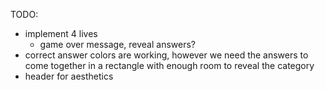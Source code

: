 TODO: 
- implement 4 lives
    - game over message, reveal answers?
- correct answer colors are working, however we need the answers to come together in a rectangle with enough room to reveal the category
- header for aesthetics